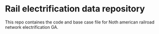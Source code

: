 # Rail electrification data repository
This repo containes the code and base case file for Noth american railroad network electrification GA.
